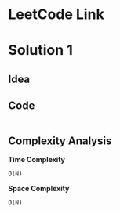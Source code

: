# LeetCode Link



# Solution 1

## Idea



## Code

```cpp
```



## Complexity Analysis

**Time Complexity**

`O(N)`

**Space Complexity**

`O(N)`

